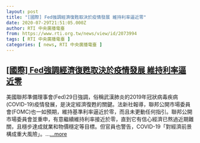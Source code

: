 ```yaml
---
layout: post
title: "[國際] Fed強調經濟復甦取決於疫情發展 維持利率逼近零"
date: 2020-07-29T21:51:05.000Z
author: RTI 中央廣播電臺
from: https://www.rti.org.tw/news/view/id/2073994
tags: [ RTI 中央廣播電臺 ]
categories: [ news, RTI 中央廣播電臺 ]
---
```

<!--1596059465000-->
[[國際] Fed強調經濟復甦取決於疫情發展 維持利率逼近零](https://www.rti.org.tw/news/view/id/2073994)
------

<div>
美國聯邦準備理事會(Fed)29日強調，俗稱武漢肺炎的2019年冠狀病毒疾病(COVID-19)疫情發展，是決定經濟復甦的關鍵。法新社報導，聯邦公開市場委員會(FOMC)也一如預期，維持基準利率逼近於零，而且未更動任何指引。聯邦公開市場委員會並重申，有意繼續維持利率接近於零，直到它有信心經濟已熬過近期難關，且穩步達成就業和物價穩定等目標。但官員也警告，COVID-19「對經濟前景構成重大風險」。...<a target="_blank" href="https://www.rti.org.tw/news/view/id/2073994">...more</a>
</div>
